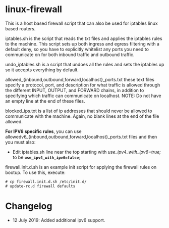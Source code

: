 linux-firewall
==============
This is a host based firewall script that can also be used for iptables linux based routers.

iptables.sh is the script that reads the txt files and applies the iptables rules to the machine. This script sets up both ingress and egress filtering with a default deny, so you have to explicitly whitelist any ports you need to communicate on for both inbound traffic and outbound traffic.

undo_iptables.sh is a script that undoes all the rules and sets the iptables up so it accepts everything by default.

allowed_{inbound,outbound,forward,localhost}_ports.txt these text files specify a protocol, port, and description for what traffic is allowed through the different INPUT, OUTPUT, and FORWARD chains, in addition to specifying which traffic can communicate on localhost. NOTE: Do not have an empty line at the end of these files.

blocked_ips.txt is a list of ip addresses that should never be allowed to communicate with the machine. Again, no blank lines at the end of the file allowed.

**For IPV6 specific rules**, you can use allowedv6_{inbound,outbound,forward,localhost}_ports.txt files and then you must also:
 - Edit iptables.sh line near the top starting with *use_ipv4_with_ipv6=true;* to be **`use_ipv4_with_ipv6=false`**;

firewall.init.d.sh is an example init script for applying the firewall rules on bootup. To use this, execute:
```
# cp firewall.init.d.sh /etc/init.d/
# update-rc.d firewall defaults
```

Changelog
=========

 - 12 July 2019: Added additional ipv6 support.
